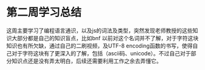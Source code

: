 # 第二周学习总结
这周主要学习了编程语言通识，以及js的词法及类型，突然发现老师教授的这些知识大部分都是自己的知识盲点，比如bnf
以前对这个名词并不了解，对于字符这块知识也有所欠缺，通过自己的二刷视频，及UTF-8 encoding函数的书写，使得自己对于字符这块有了更深入的了解，包括（ascii码、unicode）。不过自己对于部分知识点还是没有弄太明白，后续还需要利用工作之余去弄懂它。
